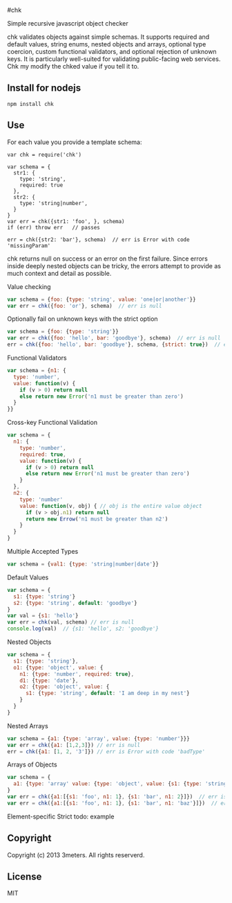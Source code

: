 #chk

  Simple recursive javascript object checker

  chk validates objects against simple schemas. It supports required and default values, string enums, nested objects and arrays, optional type coercion, custom functional validators, and optional rejection of unknown keys.  It is particularly well-suited for validating public-facing web services. Chk my modify the chked value if you tell it to. 
   
## Install for nodejs

```
npm install chk
```

## Use

For each value you provide a template schema:  
```
var chk = require('chk')

var schema = {
  str1: {
    type: 'string',
    required: true
  },
  str2: {
    type: 'string|number',
  }
}
var err = chk({str1: 'foo', }, schema)
if (err) throw err   // passes

err = chk({str2: 'bar'}, schema)  // err is Error with code 'missingParam'
```
chk returns null on success or an error on the first failure.  Since errors inside deeply nested objects can be tricky, the errors attempt to provide as much context and detail as possible.  

Value checking
```js
var schema = {foo: {type: 'string', value: 'one|or|another'}}
var err = chk({foo: 'or'}, schema)  // err is null
```

Optionally fail on unknown keys with the strict option
```js
var schema = {foo: {type: 'string'}}
var err = chk({foo: 'hello', bar: 'goodbye'}, schema)  // err is null
err = chk({foo: 'hello', bar: 'goodbye'}, schema, {strict: true})  // err is Error with code 'badParam'
```

Functional Validators
```js
var schema = {n1: {
  type: 'number',
  value: function(v) {
    if (v > 0) return null
    else return new Error('n1 must be greater than zero')
  }
}}
```
Cross-key Functional Validation
```js
var schema = {
  n1: {
    type: 'number',
    required: true,
    value: function(v) {
      if (v > 0) return null
      else return new Error('n1 must be greater than zero')
    }
  },
  n2: {
    type: 'number'
    value: function(v, obj) { // obj is the entire value object
      if (v > obj.n1) return null
      return new Errow('n1 must be greater than n2')
    }
  }
}
```
Multiple Accepted Types
```js
var schema = {val1: {type: 'string|number|date'}}
```
Default Values
```js
var schema = {
  s1: {type: 'string'}
  s2: {type: 'string', default: 'goodbye'}
}
var val = {s1: 'hello'}
var err = chk(val, schema) // err is null
console.log(val)  // {s1: 'hello', s2: 'goodbye'}
```
Nested Objects
```js
var schema = {
  s1: {type: 'string'},
  o1: {type: 'object', value: {
    n1: {type: 'number', required: true},
    d1: {type: 'date'},
    o2: {type: 'object', value: {
      s1: {type: 'string', default: 'I am deep in my nest'}
    }
  }
}
```
Nested Arrays
```js
var schema = {a1: {type: 'array', value: {type: 'number'}}}
var err = chk({a1: [1,2,3]}) // err is null
err = chk({a1: [1, 2, '3']}) // err is Error with code 'badType'
```
Arrays of Objects 
```js
var schema = {
  a1: {type: 'array' value: {type: 'object', value: {s1: {type: 'string'}, n1: {type: 'number'}}}}
}
var err = chk({a1:[{s1: 'foo', n1: 1}, {s1: 'bar', n1: 2}]})  // err is null
var err = chk({a1:[{s1: 'foo', n1: 1}, {s1: 'bar', n1: 'baz'}]})  // err is Error with code 'badType'
```
Element-specific Strict
todo: example

## Copyright
  Copyright (c) 2013 3meters.  All rights reserverd.

## License
  MIT
